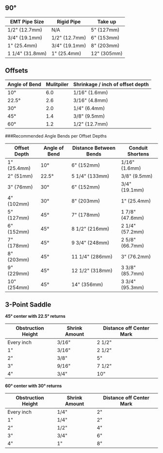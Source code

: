 ## 90&deg;

|EMT Pipe Size  |Rigid Pipe   |Take up    |
|---------------|-------------|-----------|
|1/2" (12.7mm)  |N/A          |5" (127mm) |
|3/4" (19.1mm)  |1/2" (12.7mm)|6" (153mm) |
|1"   (25.4mm)  |3/4" (19.1mm)|8" (203mm) |
|1 1/4" (31.8mm)|1"   (25.4mm)|12" (305mm)|

## Offsets

|Angle of Bend  |Mulitpiler  |Shrinkage / inch of offset depth|
|---------------|------------|--------------------------------|
|10&deg;        |6.0         |1/16" (1.6mm)                   |
|22.5&deg;      |2.6         |3/16" (4.8mm)                   |
|30&deg;        |2.0         |1/4" (6.4mm)                    |
|45&deg;        |1.4         |3/8" (9.5mm)                    |
|60&deg;        |1.2         |1/2" (12.7mm)                   |

###Recommended Angle Bends per Offset Depths

|Offset Depth    |Angle of Bend  |Distance Between Bends  |Conduit Shortens  |
|----------------|---------------|------------------------|------------------|
|1" (25.4mm)      |10&deg;        |6" (152mm)             |1/16" (1.6mm)     |
|2" (51mm)      |22.5&deg;      |5 1/4" (133mm)         |3/8" (9.5mm)      |
|3" (76mm)      |30&deg;        |6" (152mm)         |3/4" (19.1mm)      |
|4" (102mm)     |30&deg;        |8" (203mm)         |1" (25.4mm)      |
|5" (127mm)     |45&deg;        |7" (178mm)         |1 7/8" (47.6mm)      |
|6" (152mm)     |45&deg;        |8 1/2" (216mm)       |2 1/4" (57.2mm)      |
|7" (178mm)     |45&deg;        |9 3/4" (248mm)      |2 5/8" (66.7mm)      |
|8" (203mm)     |45&deg;        |11 1/4" (286mm)         |3" (76.2mm)      |
|9" (229mm)     |45&deg;        |12 1/2" (318mm)    |3 3/8" (85.7mm)      |
|10" (254mm)    |45&deg;        |14" (356mm)         |3 3/4" (95.3mm)      |

## 3-Point Saddle


**45&deg; center with 22.5&deg; returns**

|Obstruction Height  |Shrink Amount  |Distance off Center Mark  |
|--------------------|---------------|--------------------------|
|Every inch          |3/16"          |2 1/2"                    |
|1"                  |3/16"          |2 1/2"                    |
|2"                  |3/8"           |5"                        |
|3"                  |9/16"          |7 1/2"                    |
|4"                  |3/4"           |10"                       |

**60&deg; center with 30&deg; returns**

|Obstruction Height  |Shrink Amount  |Distance off Center Mark  |
|--------------------|---------------|--------------------------|
|Every inch          |1/4"           |2"                        |
|1"                  |1/4"           |2"                        |
|2"                  |1/2"           |4"                        |
|3"                  |3/4"           |6"                        |
|4"                  |1"             |8"                        |